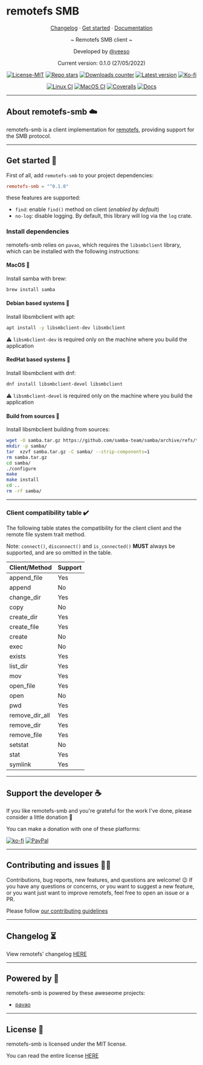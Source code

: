 # remotefs SMB

<p align="center">
  <a href="https://veeso.github.io/remotefs-smb/blob/main/CHANGELOG.md" target="_blank">Changelog</a>
  ·
  <a href="#get-started">Get started</a>
  ·
  <a href="https://docs.rs/remotefs-smb" target="_blank">Documentation</a>
</p>

<p align="center">~ Remotefs SMB client ~</p>

<p align="center">Developed by <a href="https://veeso.github.io/" target="_blank">@veeso</a></p>
<p align="center">Current version: 0.1.0 (27/05/2022)</p>

<p align="center">
  <a href="https://opensource.org/licenses/MIT"
    ><img
      src="https://img.shields.io/badge/License-MIT-teal.svg"
      alt="License-MIT"
  /></a>
  <a href="https://github.com/veeso/remotefs-rs-smb/stargazers"
    ><img
      src="https://img.shields.io/github/stars/veeso/remotefs-rs-smb.svg"
      alt="Repo stars"
  /></a>
  <a href="https://crates.io/crates/remotefs-smb"
    ><img
      src="https://img.shields.io/crates/d/remotefs-smb.svg"
      alt="Downloads counter"
  /></a>
  <a href="https://crates.io/crates/remotefs-smb"
    ><img
      src="https://img.shields.io/crates/v/remotefs-smb.svg"
      alt="Latest version"
  /></a>
  <a href="https://ko-fi.com/veeso">
    <img
      src="https://img.shields.io/badge/donate-ko--fi-red"
      alt="Ko-fi"
  /></a>
</p>
<p align="center">
  <a href="https://github.com/veeso/remotefs-rs-smb/actions"
    ><img
      src="https://github.com/veeso/remotefs-rs-smb/workflows/Linux/badge.svg"
      alt="Linux CI"
  /></a>
  <a href="https://github.com/veeso/remotefs-rs-smb/actions"
    ><img
      src="https://github.com/veeso/remotefs-rs-smb/workflows/MacOS/badge.svg"
      alt="MacOS CI"
  /></a>
  <a href="https://coveralls.io/github/veeso/remotefs-rs-smb"
    ><img
      src="https://coveralls.io/repos/github/veeso/remotefs-rs-smb/badge.svg"
      alt="Coveralls"
  /></a>
  <a href="https://docs.rs/remotefs-smb"
    ><img
      src="https://docs.rs/remotefs-smb/badge.svg"
      alt="Docs"
  /></a>
</p>

---

## About remotefs-smb ☁️

remotefs-smb is a client implementation for [remotefs](https://github.com/veeso/remotefs-rs), providing support for the SMB protocol.

---

## Get started 🚀

First of all, add `remotefs-smb` to your project dependencies:

```toml
remotefs-smb = "^0.1.0"
```

these features are supported:

- `find`: enable `find()` method on client (*enabled by default*)
- `no-log`: disable logging. By default, this library will log via the `log` crate.

### Install dependencies

remotefs-smb relies on `pavao`, which requires the `libsmbclient` library, which can be installed with the following instructions:

#### MacOS 🍎

Install samba with brew:

```sh
brew install samba
```

#### Debian based systems 🐧

Install libsmbclient with apt:

```sh
apt install -y libsmbclient-dev libsmbclient
```

⚠️ `libsmbclient-dev` is required only on the machine where you build the application

#### RedHat based systems 🐧

Install libsmbclient with dnf:

```sh
dnf install libsmbclient-devel libsmbclient
```

⚠️ `libsmbclient-devel` is required only on the machine where you build the application

#### Build from sources 📁

Install libsmbclient building from sources:

```sh
wget -O samba.tar.gz https://github.com/samba-team/samba/archive/refs/tags/samba-4.16.1.tar.gz
mkdir -p samba/
tar  xzvf samba.tar.gz -C samba/ --strip-components=1
rm samba.tar.gz
cd samba/
./configure
make
make install
cd ..
rm -rf samba/
```

---

### Client compatibility table ✔️

The following table states the compatibility for the client client and the remote file system trait method.

Note: `connect()`, `disconnect()` and `is_connected()` **MUST** always be supported, and are so omitted in the table.

| Client/Method  | Support |
|----------------|---------|
| append_file    | Yes     |
| append         | No      |
| change_dir     | Yes     |
| copy           | No      |
| create_dir     | Yes     |
| create_file    | Yes     |
| create         | No      |
| exec           | No      |
| exists         | Yes     |
| list_dir       | Yes     |
| mov            | Yes     |
| open_file      | Yes     |
| open           | No      |
| pwd            | Yes     |
| remove_dir_all | Yes     |
| remove_dir     | Yes     |
| remove_file    | Yes     |
| setstat        | No      |
| stat           | Yes     |
| symlink        | Yes     |

---

## Support the developer ☕

If you like remotefs-smb and you're grateful for the work I've done, please consider a little donation 🥳

You can make a donation with one of these platforms:

[![ko-fi](https://img.shields.io/badge/Ko--fi-F16061?style=for-the-badge&logo=ko-fi&logoColor=white)](https://ko-fi.com/veeso)
[![PayPal](https://img.shields.io/badge/PayPal-00457C?style=for-the-badge&logo=paypal&logoColor=white)](https://www.paypal.me/chrisintin)

---

## Contributing and issues 🤝🏻

Contributions, bug reports, new features, and questions are welcome! 😉
If you have any questions or concerns, or you want to suggest a new feature, or you want just want to improve remotefs, feel free to open an issue or a PR.

Please follow [our contributing guidelines](CONTRIBUTING.md)

---

## Changelog ⏳

View remotefs' changelog [HERE](CHANGELOG.md)

---

## Powered by 💪

remotefs-smb is powered by these aweseome projects:

- [pavao](https://github.com/veeso/pavao)

---

## License 📃

remotefs-smb is licensed under the MIT license.

You can read the entire license [HERE](LICENSE)
